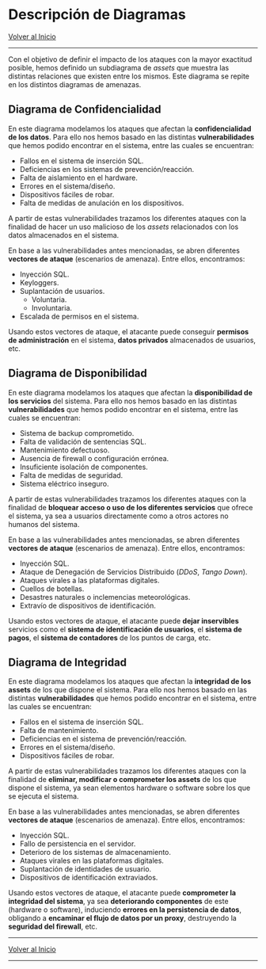 # Descripción de Diagramas

[Volver al Inicio](/projects/security)

--------

Con el objetivo de definir el impacto de los ataques con la mayor exactitud posible, hemos definido un subdiagrama de *assets* que muestra las distintas relaciones que existen entre los mismos. Este diagrama se repite en los distintos diagramas de amenazas.

## Diagrama de Confidencialidad

En este diagrama modelamos los ataques que afectan la __confidencialidad de los datos__. Para ello nos hemos basado en las distintas __vulnerabilidades__ que hemos podido encontrar en el sistema, entre las cuales se encuentran:

- Fallos en el sistema de inserción SQL.
- Deficiencias en los sistemas de prevención/reacción.
- Falta de aislamiento en el hardware.
- Errores en el sistema/diseño.
- Dispositivos fáciles de robar.
- Falta de medidas de anulación en los dispositivos.

A partir de estas vulnerabilidades trazamos los diferentes ataques con la finalidad de hacer un uso malicioso de los *assets* relacionados con los datos almacenados en el sistema.

En base a las vulnerabilidades antes mencionadas, se abren diferentes __vectores de ataque__ (escenarios de amenaza). Entre ellos, encontramos:

- Inyección SQL.
- Keyloggers.
- Suplantación de usuarios.
  - Voluntaria.
  - Involuntaria.
- Escalada de permisos en el sistema.

Usando estos vectores de ataque, el atacante puede conseguir __permisos de administración__ en el sistema, __datos privados__ almacenados de usuarios, etc.

## Diagrama de Disponibilidad

En este diagrama modelamos los ataques que afectan la __disponibilidad de los servicios__ del sistema. Para ello nos hemos basado en las distintas __vulnerabilidades__ que hemos podido encontrar en el sistema, entre las cuales se encuentran:

- Sistema de backup comprometido.
- Falta de validación de sentencias SQL.
- Mantenimiento defectuoso.
- Ausencia de firewall o configuración errónea.
- Insuficiente isolación de componentes.
- Falta de medidas de seguridad.
- Sistema eléctrico inseguro.

A partir de estas vulnerabilidades trazamos los diferentes ataques con la finalidad de __bloquear acceso o uso de los diferentes servicios__ que ofrece el sistema, ya sea a usuarios directamente como a otros actores no humanos del sistema.

En base a las vulnerabilidades antes mencionadas, se abren diferentes __vectores de ataque__ (escenarios de amenaza). Entre ellos, encontramos:

- Inyección SQL.
- Ataque de Denegación de Servicios Distribuido (*DDoS*, *Tango Down*).
- Ataques virales a las plataformas digitales.
- Cuellos de botellas.
- Desastres naturales o inclemencias meteorológicas.
- Extravío de dispositivos de identificación.

Usando estos vectores de ataque, el atacante puede __dejar inservibles__ servicios como el __sistema de identificación de usuarios__, el __sistema de pagos__, el __sistema de contadores__ de los puntos de carga, etc.

## Diagrama de Integridad

En este diagrama modelamos los ataques que afectan la __integridad de los assets__ de los que dispone el sistema. Para ello nos hemos basado en las distintas __vulnerabilidades__ que hemos podido encontrar en el sistema, entre las cuales se encuentran:

- Fallos en el sistema de inserción SQL.
- Falta de mantenimiento.
- Deficiencias en el sistema de prevención/reacción.
- Errores en el sistema/diseño.
- Dispositivos fáciles de robar.

A partir de estas vulnerabilidades trazamos los diferentes ataques con la finalidad de __eliminar, modificar o comprometer los assets__ de los que dispone el sistema, ya sean elementos hardware o software sobre los que se ejecuta el sistema.

En base a las vulnerabilidades antes mencionadas, se abren diferentes __vectores de ataque__ (escenarios de amenaza). Entre ellos, encontramos:

- Inyección SQL.
- Fallo de persistencia en el servidor.
- Deterioro de los sistemas de almacenamiento.
- Ataques virales en las plataformas digitales.
- Suplantación de identidades de usuario.
- Dispositivos de identificación extraviados.

Usando estos vectores de ataque, el atacante puede __comprometer la integridad del sistema__, ya sea __deteriorando componentes__ de este (hardware o software), induciendo __errores en la persistencia de datos__, obligando a __encaminar el flujo de datos por un proxy__, destruyendo la __seguridad del firewall__, etc.

--------

[Volver al Inicio](/projects/security)

--------
